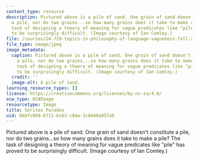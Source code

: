 ```yaml
---
content_type: resource
description: Pictured above is a pile of sand. One grain of sand doesn't constitute
  a pile, nor do two grains...so how many grains does it take to make a pile? The
  task of designing a theory of meaning for vague predicates like "pile" has proved
  to be surprisingly difficult. (Image courtesy of Ian Comley.)
file: /courses/24-729-topics-in-philosophy-of-language-vagueness-fall-2005/bbbfc869b712bc63c84a2c6446a957a9_24-729f05.jpg
file_type: image/jpeg
image_metadata:
  caption: Pictured above is a pile of sand. One grain of sand doesn't constitute
    a pile, nor do two grains...so how many grains does it take to make a pile? The
    task of designing a theory of meaning for vague predicates like "pile" has proved
    to be surprisingly difficult. (Image courtesy of Ian Comley.)
  credit: ''
  image-alt: A pile of sand.
learning_resource_types: []
license: https://creativecommons.org/licenses/by-nc-sa/4.0/
ocw_type: OCWImage
resourcetype: Image
title: Sorites Paradox
uid: bbbfc869-b712-bc63-c84a-2c6446a957a9
---
```

Pictured above is a pile of sand. One grain of sand doesn't constitute a pile, nor do two grains...so how many grains does it take to make a pile? The task of designing a theory of meaning for vague predicates like "pile" has proved to be surprisingly difficult. (Image courtesy of Ian Comley.)